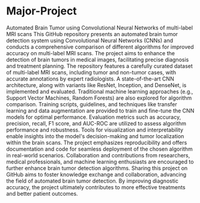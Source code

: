 # Major-Project
Automated Brain Tumor using Convolutional Neural  Networks of multi-label MRI scans
This GitHub repository presents an automated brain tumor detection system using Convolutional Neural Networks (CNNs) and conducts a comprehensive comparison of different algorithms for improved accuracy on multi-label MRI scans. The project aims to enhance the detection of brain tumors in medical images, facilitating precise diagnosis and treatment planning.
The repository features a carefully curated dataset of multi-label MRI scans, including tumor and non-tumor cases, with accurate annotations by expert radiologists. A state-of-the-art CNN architecture, along with variants like ResNet, Inception, and DenseNet, is implemented and evaluated. Traditional machine learning approaches (e.g., Support Vector Machines, Random Forests) are also explored for algorithm comparison.
Training scripts, guidelines, and techniques like transfer learning and data augmentation are provided to train and fine-tune the CNN models for optimal performance. Evaluation metrics such as accuracy, precision, recall, F1 score, and AUC-ROC are utilized to assess algorithm performance and robustness. Tools for visualization and interpretability enable insights into the model's decision-making and tumor localization within the brain scans.
The project emphasizes reproducibility and offers documentation and code for seamless deployment of the chosen algorithm in real-world scenarios. Collaboration and contributions from researchers, medical professionals, and machine learning enthusiasts are encouraged to further enhance brain tumor detection algorithms.
Sharing this project on GitHub aims to foster knowledge exchange and collaboration, advancing the field of automated brain tumor detection. By improving diagnostic accuracy, the project ultimately contributes to more effective treatments and better patient outcomes.
